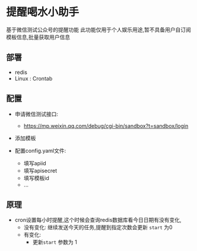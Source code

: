 # 提醒喝水小助手
基于微信测试公众号的提醒功能
此功能仅用于个人娱乐用途,暂不具备用户自订阅模板信息,批量获取用户信息

## 部署
- redis
- Linux : Crontab

## 配置
- 申请微信测试接口:
	- https://mp.weixin.qq.com/debug/cgi-bin/sandbox?t=sandbox/login

- 添加模板

- 配置config.yaml文件:
	- 填写apiid
	- 填写apisecret
	- 填写模板id
	- ...


## 原理
- cron设置每小时提醒,这个时候会查询redis数据库看今日日期有没有变化,
	- 没有变化: 继续发送今天的任务,提醒到指定次数会更新 `start` 为0
	- 有变化:
		- 更新`start` 参数为 1

